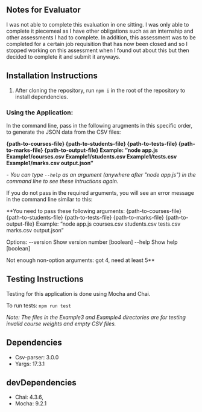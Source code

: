 ## Notes for Evaluator

I was not able to complete this evaluation in one sitting. I was only able to complete it piecemeal as I have other obligations such as an internship and other assessments I had to complete. In addition, this assessment was to be completed for a certain job requisition that has now been closed and so I stopped working on this assessment when I found out about this but then decided to complete it and submit it anyways.

## Installation Instructions

1. After cloning the repository, run `npm i` in the root of the repository to install dependencies.

### Using the Application:

In the command line, pass in the following arugments in this specific order, to generate the JSON data from the CSV files:

**{path-to-courses-file} {path-to-students-file} {path-to-tests-file} {path-to-marks-file} {path-to-output-file}
Example: “node app.js Example1/courses.csv Example1/students.csv Example1/tests.csv Example1/marks.csv output.json”**

_- You can type `--help` as an argument (anywhere after "node app.js") in the command line to see these intructions again._

If you do not pass in the required arguments, you will see an error message in the command line similar to this:

**You need to pass these following arguments:
{path-to-courses-file} {path-to-students-file} {path-to-tests-file}
{path-to-marks-file} {path-to-output-file}
Example: “node app.js courses.csv students.csv tests.csv marks.csv output.json”

Options:
--version Show version number [boolean]
--help Show help [boolean]

Not enough non-option arguments: got 4, need at least 5**

## Testing Instructions

Testing for this application is done using Mocha and Chai.

To run tests: `npm run test`

_Note: The files in the Example3 and Example4 directories are for testing invalid course weights and empty CSV files._

## Dependencies

- Csv-parser: 3.0.0
- Yargs: 17.3.1

## devDependencies

- Chai: 4.3.6,
- Mocha: 9.2.1
